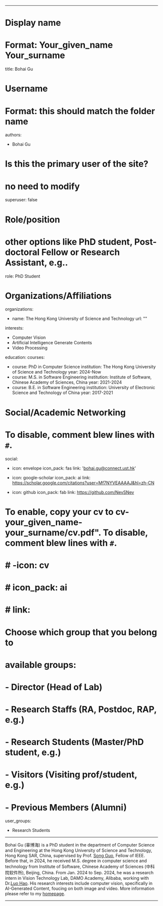
---
# Display name
# Format: Your_given_name Your_surname 
title: Bohai Gu

# Username
# Format: this should match the folder name
authors:
- Bohai Gu

# Is this the primary user of the site?
# no need to modify 
superuser: false

# Role/position
# other options like PhD student, Post-doctoral Fellow or Research Assistant, e.g..
role: PhD Student

# Organizations/Affiliations
organizations:
- name: The Hong Kong University of Science and Technology
  url: ""

interests:
- Computer Vision
- Artificial Intelligence Generate Contents
- Video Processing

education:
  courses:
  - course: PhD in Computer Science
    institution: The Hong Kong University of Science and Technology
    year: 2024-Now
  - course: M.S. in Software Engineering 
    institution: Institute of Software, Chinese Academy of Sciences, China
    year: 2021-2024
  - course: B.E. in Software Engineering 
    institution: University of Electronic Science and Technology of China
    year: 2017-2021

# Social/Academic Networking
# To disable, comment blew lines with `#`.
social:
- icon: envelope
  icon_pack: fas
  link: 'bohai.gu@connect.ust.hk'

- icon: google-scholar
  icon_pack: ai
  link: https://scholar.google.com/citations?user=Mf7NYVEAAAAJ&hl=zh-CN

- icon: github
  icon_pack: fab
  link: https://github.com/NevSNev

# To enable, copy your cv to cv-your_given_name-your_surname/cv.pdf". To disable, comment blew lines with `#`.
# # -icon: cv
# # icon_pack: ai
# # link:

# Choose which group that you belong to
#  available groups:
#  - Director (Head of Lab)
#  - Research Staffs (RA, Postdoc, RAP, e.g.)
#  - Research Students (Master/PhD student, e.g.)
#  - Visitors (Visiting prof/student, e.g.)
#  - Previous Members (Alumni)
user_groups:
- Research Students
---

Bohai Gu (辜博海) is a PhD student in the department of Computer Science and Engineering at the Hong Kong University of Science and Technology, Hong Kong SAR, China, supervised by Prof. [Song Guo](https://cse.hkust.edu.hk/admin/people/faculty/profile/songguo), Fellow of IEEE. Before that,  in 2024, he received M.S. degree in computer science and technology from Institute of Software, Chinese Academy of Sciences (中科院软件所), Beijing, China. From Jan. 2024 to Sep. 2024, he was a research intern in Vision Technology Lab, DAMO Academy, Alibaba, working with Dr.[Luo Hao](https://luohao.site/).
His research interests include computer vision, specifically in AI-Generated Content, foucing on both image and video.
More information please refer to my [homepage](https://NevSNev.github.io/). 

---

